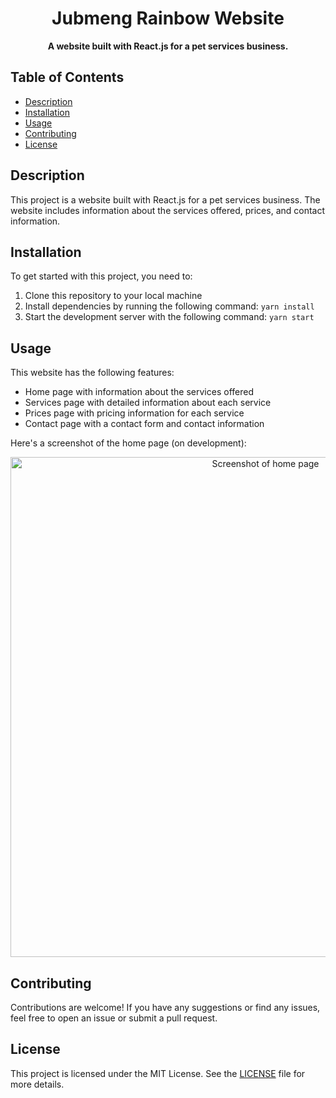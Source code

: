 <h1 align="center">Jubmeng Rainbow Website</h1>

<p align="center">
  <strong>A website built with React.js for a pet services business.</strong>
</p>


## Table of Contents

- [Description](#description)
- [Installation](#installation)
- [Usage](#usage)
- [Contributing](#contributing)
- [License](#license)


## Description

This project is a website built with React.js for a pet services business. The website includes information about the services offered, prices, and contact information.


## Installation

To get started with this project, you need to:

1. Clone this repository to your local machine
2. Install dependencies by running the following command: `yarn install`
3. Start the development server with the following command: `yarn start`


## Usage

This website has the following features:

- Home page with information about the services offered
- Services page with detailed information about each service
- Prices page with pricing information for each service
- Contact page with a contact form and contact information

Here's a screenshot of the home page (on development):

<p align="center">
<img src="https://images.unsplash.com/photo-1555685812-4b943f1cb0eb?ixlib=rb-4.0.3&ixid=MnwxMjA3fDB8MHxwaG90by1wYWdlfHx8fGVufDB8fHx8&auto=format&fit=crop&w=1470&q=80" alt="Screenshot of home page" width="800">
</p>

## Contributing

Contributions are welcome! If you have any suggestions or find any issues, feel free to open an issue or submit a pull request.

## License

This project is licensed under the MIT License. See the [LICENSE](LICENSE) file for more details.
